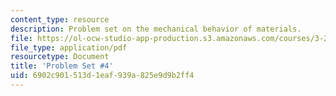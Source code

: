```yaml
---
content_type: resource
description: Problem set on the mechanical behavior of materials.
file: https://ol-ocw-studio-app-production.s3.amazonaws.com/courses/3-22-mechanical-behavior-of-materials-spring-2008/6902c901513d1eaf939a825e9d9b2ff4_ps4.pdf
file_type: application/pdf
resourcetype: Document
title: 'Problem Set #4'
uid: 6902c901-513d-1eaf-939a-825e9d9b2ff4
---
```

